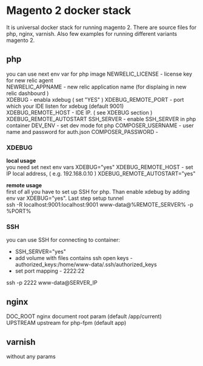 # Magento 2 docker stack

It is universal docker stack for running magento 2. There are source files for php, nginx, varnish. Also few examples for running different variants magento 2.

## php
you can use next env var for php image
NEWRELIC_LICENSE - license key for new relic agent <br>
NEWRELIC_APPNAME - new relic application name (for displaing in new relic dashbourd ) <br>
XDEBUG - enabla xdebug ( set "YES" )
XDEBUG_REMOTE_PORT - port which your IDE listen for xdebug (default 9001) <br> 
XDEBUG_REMOTE_HOST - IDE IP. ( see XDEBUG section )
XDEBUG_REMOTE_AUTOSTART 
SSH_SERVER - enable SSH_SERVER in php container
DEV_ENV - set dev mode fot php 
COMPOSER_USERNAME - user name and password for auth.json 
COMPOSER_PASSWORD - 

### XDEBUG
__local usage__ <br>
you need set next env vars 
XDEBUG="yes"
XDEBUG_REMOTE_HOST - set IP local address, ( e.g. 192.168.0.10 )
XDEBUG_REMOTE_AUTOSTART="yes"

__remote usage__ <br>
first of all you have to set up SSH for php. Than enable xdebug by adding env var XDEBUG="yes". Last step setup tunnel <br>
ssh -R localhost:9001:localhost:9001 www-data@%REMOTE_SERVER% -p %PORT%

### SSH
you can use SSH for connecting to container: 
- SSH_SERVER="yes" 
- add volume with files contains ssh open keys -<br>authorized_keys:/home/www-data/.ssh/authorized_keys
- set port mapping - 2222:22

ssh -p 2222 www-data@SERVER_IP 


## nginx
DOC_ROOT nginx document root param (default /app/current) <br>
UPSTREAM upstream for php-fpm (default app)

## varnish 
without any params